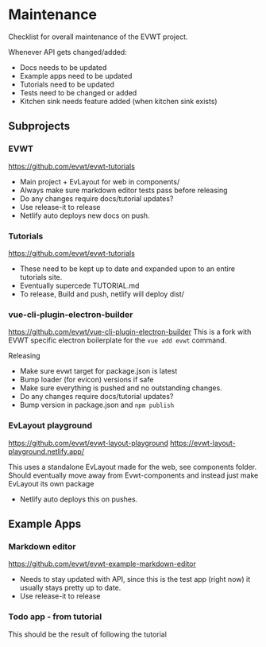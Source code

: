 # Maintenance

Checklist for overall maintenance of the EVWT project.

Whenever API gets changed/added:
* Docs needs to be updated
* Example apps need to be updated
* Tutorials need to be updated
* Tests need to be changed or added
* Kitchen sink needs feature added (when kitchen sink exists)


## Subprojects

### EVWT
https://github.com/evwt/evwt-tutorials
* Main project + EvLayout for web in components/
* Always make sure markdown editor tests pass before releasing
* Do any changes require docs/tutorial updates?
* Use release-it to release
* Netlify auto deploys new docs on push.

### Tutorials
https://github.com/evwt/evwt-tutorials
* These need to be kept up to date and expanded upon to an entire tutorials site.
* Eventually supercede TUTORIAL.md
* To release, Build and push, netlify will deploy dist/

### vue-cli-plugin-electron-builder
https://github.com/evwt/vue-cli-plugin-electron-builder
This is a fork with EVWT specific electron boilerplate for the `vue add evwt` command.

Releasing
* Make sure evwt target for package.json is latest
* Bump loader (for evicon) versions if safe
* Make sure everything is pushed and no outstanding changes.
* Do any changes require docs/tutorial updates?
* Bump version in package.json and `npm publish`

### EvLayout playground
https://github.com/evwt/evwt-layout-playground
https://evwt-layout-playground.netlify.app/

This uses a standalone EvLayout made for the web, see components folder.
Should eventually move away from Evwt-components and instead just make EvLayout its own package
* Netlify auto deploys this on pushes.

## Example Apps

### Markdown editor
https://github.com/evwt/evwt-example-markdown-editor
* Needs to stay updated with API, since this is the test app (right now) it usually stays pretty up to date.
* Use release-it to release

### Todo app - from tutorial
This should be the result of following the tutorial


